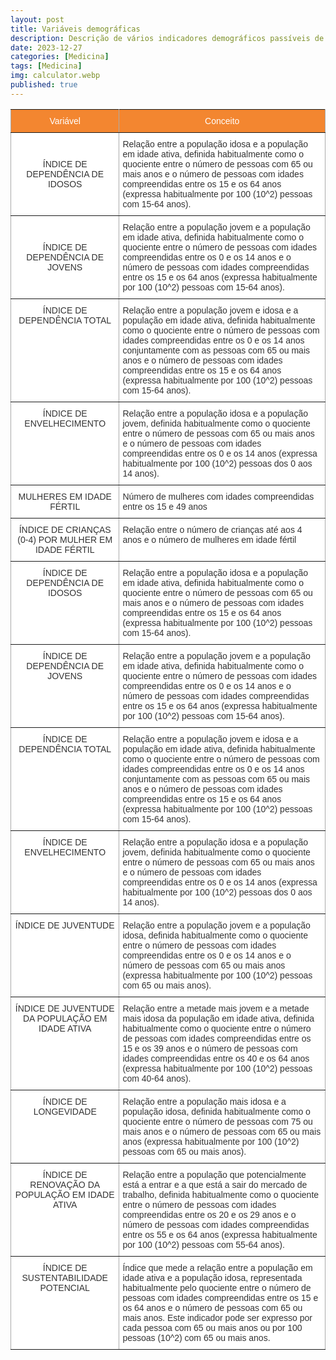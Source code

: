 ```yaml
---
layout: post
title: Variáveis demográficas
description: Descrição de vários indicadores demográficos passíveis de estudo
date: 2023-12-27
categories: [Medicina]
tags: [Medicina]
img: calculator.webp
published: true
---
```

<style type="text/css">
.tg  {border-collapse:collapse;border-spacing:0;border-color:#aaa;}
.tg td{font-family:Arial, sans-serif;font-size:14px;padding:10px 5px;border-style:solid;border-width:1px;overflow:hidden;word-break:normal;border-color:#aaa;color:#333;background-color:#fff;}
.tg th{font-family:Arial, sans-serif;font-size:14px;font-weight:normal;padding:10px 5px;border-style:solid;border-width:1px;overflow:hidden;word-break:normal;border-color:#aaa;color:#fff;background-color:#f38630;}
.tg .tg-c3ow{border-color:inherit;text-align:center;vertical-align:top}
.tg .tg-uys7{border-color:inherit;text-align:center}
.tg .tg-xldj{border-color:inherit;text-align:left}
.tg .tg-0pky{border-color:inherit;text-align:left;vertical-align:top}
</style>
<table class="tg">
  <tr>
    <th class="tg-uys7">Variável</th>
    <th class="tg-uys7">Conceito</th>
  </tr>
  <tr>
    <td class="tg-uys7">ÍNDICE DE DEPENDÊNCIA DE IDOSOS</td>
    <td class="tg-xldj">Relação entre a população idosa e a população em idade ativa, definida habitualmente como o quociente entre o número de pessoas com 65 ou mais anos e o número de pessoas com idades compreendidas entre os 15 e os 64 anos (expressa habitualmente por 100 (10^2) pessoas com 15-64 anos).</td>
  </tr>
  <tr>
    <td class="tg-uys7">ÍNDICE DE DEPENDÊNCIA DE JOVENS</td>
    <td class="tg-xldj">Relação entre a população jovem e a população em idade ativa, definida habitualmente como o quociente entre o número de pessoas com idades compreendidas entre os 0 e os 14 anos e o número de pessoas com idades compreendidas entre os 15 e os 64 anos (expressa habitualmente por 100 (10^2) pessoas com 15-64 anos).</td>
  </tr>
  <tr>
    <td class="tg-c3ow">ÍNDICE DE DEPENDÊNCIA TOTAL</td>
    <td class="tg-0pky">Relação entre a população jovem e idosa e a população em idade ativa, definida habitualmente como o quociente entre o número de pessoas com idades compreendidas entre os 0 e os 14 anos conjuntamente com as pessoas com 65 ou mais anos e o número de pessoas com idades compreendidas entre os 15 e os 64 anos (expressa habitualmente por 100 (10^2) pessoas com 15-64 anos).</td>
  </tr>
  <tr>
    <td class="tg-c3ow">ÍNDICE DE ENVELHECIMENTO</td>
    <td class="tg-0pky">Relação entre a população idosa e a população jovem, definida habitualmente como o quociente entre o número de pessoas com 65 ou mais anos e o número de pessoas com idades compreendidas entre os 0 e os 14 anos (expressa habitualmente por 100 (10^2) pessoas dos 0 aos 14 anos).</td>
  </tr>
  <tr>
    <td class="tg-c3ow">MULHERES EM IDADE FÉRTIL</td>
    <td class="tg-0pky">Número de mulheres com idades compreendidas entre os 15 e 49 anos</td>
  </tr>
  <tr>
    <td class="tg-c3ow">ÍNDICE DE CRIANÇAS (0-4) POR MULHER EM IDADE FÉRTIL</td>
    <td class="tg-0pky">Relação entre o número de crianças até aos 4 anos e o número de mulheres em idade fértil</td>
  </tr>
  <tr>
    <td class="tg-c3ow">ÍNDICE DE DEPENDÊNCIA DE IDOSOS</td>
    <td class="tg-0pky">Relação entre a população idosa e a população em idade ativa, definida habitualmente como o quociente entre o número de pessoas com 65 ou mais anos e o número de pessoas com idades compreendidas entre os 15 e os 64 anos (expressa habitualmente por 100 (10^2) pessoas com 15-64 anos).</td>
  </tr>
  <tr>
    <td class="tg-c3ow">ÍNDICE DE DEPENDÊNCIA DE JOVENS</td>
    <td class="tg-0pky">	Relação entre a população jovem e a população em idade ativa, definida habitualmente como o quociente entre o número de pessoas com idades compreendidas entre os 0 e os 14 anos e o número de pessoas com idades compreendidas entre os 15 e os 64 anos (expressa habitualmente por 100 (10^2) pessoas com 15-64 anos).</td>
  </tr>
  <tr>
    <td class="tg-c3ow">ÍNDICE DE DEPENDÊNCIA TOTAL</td>
    <td class="tg-0pky">Relação entre a população jovem e idosa e a população em idade ativa, definida habitualmente como o quociente entre o número de pessoas com idades compreendidas entre os 0 e os 14 anos conjuntamente com as pessoas com 65 ou mais anos e o número de pessoas com idades compreendidas entre os 15 e os 64 anos (expressa habitualmente por 100 (10^2) pessoas com 15-64 anos).</td>
  </tr>
  <tr>
    <td class="tg-c3ow">ÍNDICE DE ENVELHECIMENTO</td>
    <td class="tg-0pky">Relação entre a população idosa e a população jovem, definida habitualmente como o quociente entre o número de pessoas com 65 ou mais anos e o número de pessoas com idades compreendidas entre os 0 e os 14 anos (expressa habitualmente por 100 (10^2) pessoas dos 0 aos 14 anos).</td>
  </tr>
  <tr>
    <td class="tg-c3ow">ÍNDICE DE JUVENTUDE</td>
    <td class="tg-0pky">Relação entre a população jovem e a população idosa, definida habitualmente como o quociente entre o número de pessoas com idades compreendidas entre os 0 e os 14 anos e o número de pessoas com 65 ou mais anos (expressa habitualmente por 100 (10^2) pessoas com 65 ou mais anos).</td>
  </tr>
  <tr>
    <td class="tg-c3ow">ÍNDICE DE JUVENTUDE DA POPULAÇÃO EM IDADE ATIVA</td>
    <td class="tg-0pky">Relação entre a metade mais jovem e a metade mais idosa da população em idade ativa, definida habitualmente como o quociente entre o número de pessoas com idades compreendidas entre os 15 e os 39 anos e o número de pessoas com idades compreendidas entre os 40 e os 64 anos (expressa habitualmente por 100 (10^2) pessoas com 40-64 anos).</td>
  </tr>
  <tr>
    <td class="tg-c3ow">ÍNDICE DE LONGEVIDADE</td>
    <td class="tg-0pky">Relação entre a população mais idosa e a população idosa, definida habitualmente como o quociente entre o número de pessoas com 75 ou mais anos e o número de pessoas com 65 ou mais anos (expressa habitualmente por 100 (10^2) pessoas com 65 ou mais anos).</td>
  </tr>
  <tr>
    <td class="tg-c3ow">ÍNDICE DE RENOVAÇÃO DA POPULAÇÃO EM IDADE ATIVA</td>
    <td class="tg-0pky">Relação entre a população que potencialmente está a entrar e a que está a sair do mercado de trabalho, definida habitualmente como o quociente entre o número de pessoas com idades compreendidas entre os 20 e os 29 anos e o número de pessoas com idades compreendidas entre os 55 e os 64 anos (expressa habitualmente por 100 (10^2) pessoas com 55-64 anos).</td>
  </tr>
  <tr>
    <td class="tg-c3ow">ÍNDICE DE SUSTENTABILIDADE POTENCIAL</td>
    <td class="tg-0pky">Índice que mede a relação entre a população em idade ativa e a população idosa, representada habitualmente pelo quociente entre o número de pessoas com idades compreendidas entre os 15 e os 64 anos e o número de pessoas com 65 ou mais anos. Este indicador pode ser expresso por cada pessoa com 65 ou mais anos ou por 100 pessoas (10^2) com 65 ou mais anos.</td>
  </tr>
</table>
